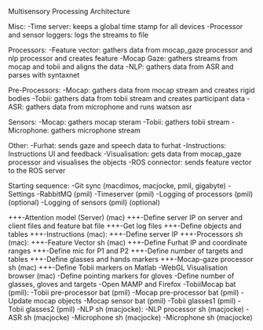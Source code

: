 Multisensory Processing Architecture

Misc:
-Time server: keeps a global time stamp for all devices
-Processor and sensor loggers: logs the streams to file

Processors:
-Feature vector: gathers data from mocap_gaze processor and nlp processor and creates feature
-Mocap Gaze: gathers streams from mocap and tobii and aligns the data
-NLP: gathers data from ASR and parses with syntaxnet

Pre-Processors:
-Mocap: gathers data from mocap stream and creates rigid bodies
-Tobii: gathers data from tobii stream and creates participant data
-ASR: gathers data from microphone and runs watson asr

Sensors:
-Mocap: gathers mocap steram
-Tobii: gathers tobii stream
-Microphone: gathers microphone stream

Other:
-Furhat: sends gaze and speech data to furhat
-Instructions: Instructions UI and feedback
-Visualisation: gets data from mocap_gaze processor and visualises the objects
-ROS connector: sends feature vector to the ROS server

Starting sequence:
-Git sync (macdimos, macjocke, pmil, gigabyte)
-Settings
-RabbitMQ (pmil)
-Timeserver (pmil)
    -Logging of processors (pmil) (optional)
    -Logging of sensors (pmil) (optional)

+++-Attention model (Server) (mac)
    +++-Define server IP on server and client files and feature bat file
    +++-Get log files
    +++-Define objects and tables
+++-Instructions (mac):
    +++-Define server IP
+++-Processors sh (mac):
    +++-Feature Vector sh (mac)
        +++-Define Furhat IP and coordinate ranges
        +++-Define mic for P1 and P2
        +++-Define number of targets and tables
        +++-Define glasses and hands markers
    +++-Mocap-gaze processor sh (mac)
        +++-Define Tobii markers on Matlab
-WebGL Visualisation browser (mac)
    -Define pointing markers for gloves
    -Define number of glasses, gloves and targets
    -Open MAMP and Firefox
-TobiiMocap bat (pmil):
    -Tobii pre-processor bat (pmil)
    -Mocap pre-processor bat (pmil)
        -Update mocap objects
    -Mocap sensor bat (pmil)
-Tobii glasses1 (pmil)
-Tobii glasses2 (pmil)
-NLP sh (macjocke):
    -NLP processor sh (macjocke)
    -ASR sh (macjocke)
    -Microphone sh (macjocke)
    -Microphone sh (macjocke)

